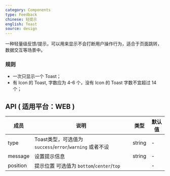 ```yaml
---
category: Components
type: Feedback
chinese: 轻提示
english: Toast
source: design
---
```


一种轻量级反馈/提示，可以用来显示不会打断用户操作行为，适合于页面跳转，数据交互等场景中。

### 规则
- 一次只显示一个 Toast；
- 有 Icon 的 Toast, 字数应为 4-6 个，没有 Icon 的 Toast 字数不宜超过 14 个；


## API ( 适用平台：WEB )

| 成员        | 说明           | 类型      | 默认值       |
|------------|----------------|--------------------|--------------|
| type       | Toast类型，可选值为`success`/`error`/`warning` 或者不设     |   string   |   -  |
| message       | 设置提示信息 | string | - |
| position  | 提示位置 可选值为 `bottom`/`center`/`top`|  | - |
